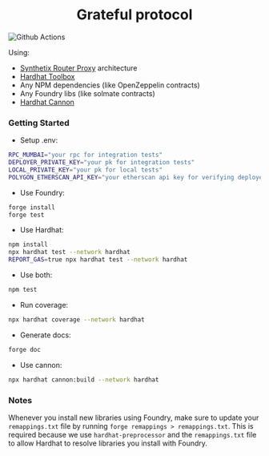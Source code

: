# <h1 align="center">Grateful protocol</h1>

![Github Actions](https://github.com/Grateful-protocol/grateful-v2/workflows/test/badge.svg)

Using:

- [Synthetix Router Proxy](https://sips.synthetix.io/sips/sip-307/) architecture
- [Hardhat Toolbox](https://hardhat.org/hardhat-runner/plugins/nomicfoundation-hardhat-toolbox)
- Any NPM dependencies (like OpenZeppelin contracts)
- Any Foundry libs (like solmate contracts)
- [Hardhat Cannon](https://usecannon.com/docs)

### Getting Started

- Setup .env:

```bash
RPC_MUMBAI="your rpc for integration tests"
DEPLOYER_PRIVATE_KEY="your pk for integration tests"
LOCAL_PRIVATE_KEY="your pk for local tests"
POLYGON_ETHERSCAN_API_KEY="your etherscan api key for verifying deployed contracts"
```

- Use Foundry:

```bash
forge install
forge test
```

- Use Hardhat:

```bash
npm install
npx hardhat test --network hardhat
REPORT_GAS=true npx hardhat test --network hardhat
```

- Use both:

```bash
npm test
```

- Run coverage:

```bash
npx hardhat coverage --network hardhat
```

- Generate docs:

```bash
forge doc
```

- Use cannon:

```bash
npx hardhat cannon:build --network hardhat
```

### Notes

Whenever you install new libraries using Foundry, make sure to update your `remappings.txt` file by running `forge remappings > remappings.txt`. This is required because we use `hardhat-preprocessor` and the `remappings.txt` file to allow Hardhat to resolve libraries you install with Foundry.
